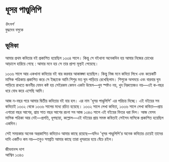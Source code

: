 # ধূসর পাণ্ডুলিপি

_উৎসর্গ_  
বুদ্ধদেব বসুকে

## ভূমিকা

আমার প্রথম কবিতার বই প্রকাশিত হয়েছিল ১৩৩৪ সালে। কিন্তু সে বইখানা অনেকদিন হয় আমার নিজের চোখের আড়ালে হারিয়ে গেছে : আমার মনে হয় সে তার প্রাপ্য মূল্যই পেয়েছে।

১৩৩৬ সালে আর একখানা কবিতার বই বার করবার আকাঙ্ক্ষা হয়েছিল। কিন্তু নিজ মনে কবিতা লিখে এবং কয়েকটি মাসিক পত্রিকায় প্রকাশিত করে সে ইচ্ছাকে আমি শিশুর মত ঘুম পাড়িয়ে রেখেছিলাম। শিশুকে অসময়ে এবং বারবার ঘুম পাড়িয়ে রাখতে জননীর যেমন কষ্ট হয় সেইরকম কেমন একটা উদ্বেগ—খুব স্পষ্টও নয়, খুব নিরুত্তেজও নয়—এই ক-বছর ধরে বোধ করে এসেছি আমি।

আজ ন-বছর পরে আমার দ্বিতীয় কবিতার বই বার হল। এর নাম 'ধূসর পাণ্ডুলিপি' এর পরিচয় দিচ্ছে। এই বইয়ের সব কবিতাই ১৩৩২ থেকে ১৩৩৬ সালের মধ্যে রচিত হয়েছে। ১৩৩২ সালে লেখা কবিতা, ১৩৩৬ সালে লেখা কবিতা—প্রায় এগারো বছর আগের, প্রায় সাত বছর আগের রচনা সব আজ ১৩৪৩ সালে এই বইয়ের ভিতর ধরা দিল। আজ যেসব মাসিক পত্রিকা আর নেই—প্রগতি, ধূপছায়া, কল্লোল—এই বইয়ের প্রায় সমস্ত কবিতাই সেইসব মাসিকে প্রকাশিত হয়েছিল একদিন।

সেই সময়কার অনেক অপ্রকাশিত কবিতাও আমার কাছে রয়েছে—যদিও 'ধূসর পাণ্ডুলিপি'র অনেক কবিতার চেয়েই তাদের দাবি একটিও কম নয়—তবুও সম্প্রতি আমার কাছে তারা ধূসরতর হয়ে বেঁচে রইল।

জীবনানন্দ দাশ  
আশ্বিন ১৩৪৩

